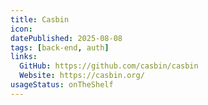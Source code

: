 ```yaml
---
title: Casbin
icon:
datePublished: 2025-08-08
tags: [back-end, auth]
links:
  GitHub: https://github.com/casbin/casbin
  Website: https://casbin.org/
usageStatus: onTheShelf
---
```

